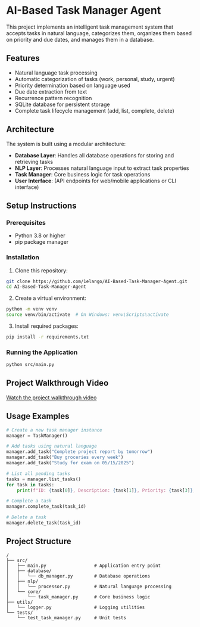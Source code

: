 # AI-Based Task Manager Agent

This project implements an intelligent task management system that accepts tasks in natural language, categorizes them, organizes them based on priority and due dates, and manages them in a database.

## Features

- Natural language task processing
- Automatic categorization of tasks (work, personal, study, urgent)
- Priority determination based on language used
- Due date extraction from text
- Recurrence pattern recognition
- SQLite database for persistent storage
- Complete task lifecycle management (add, list, complete, delete)

## Architecture

The system is built using a modular architecture:

- **Database Layer**: Handles all database operations for storing and retrieving tasks
- **NLP Layer**: Processes natural language input to extract task properties
- **Task Manager**: Core business logic for task operations
- **User Interface**: (API endpoints for web/mobile applications or CLI interface)

## Setup Instructions

### Prerequisites

- Python 3.8 or higher
- pip package manager

### Installation

1. Clone this repository:
```bash
git clone https://github.com/1elango/AI-Based-Task-Manager-Agent.git
cd AI-Based-Task-Manager-Agent
```

2. Create a virtual environment:
```bash
python -m venv venv
source venv/bin/activate  # On Windows: venv\Scripts\activate
```

3. Install required packages:
```bash
pip install -r requirements.txt
```

### Running the Application

```bash
python src/main.py
```

## Project Walkthrough Video

[Watch the project walkthrough video](https://vimeo.com/your-video-link)

## Usage Examples

```python
# Create a new task manager instance
manager = TaskManager()

# Add tasks using natural language
manager.add_task("Complete project report by tomorrow")
manager.add_task("Buy groceries every week")
manager.add_task("Study for exam on 05/15/2025")

# List all pending tasks
tasks = manager.list_tasks()
for task in tasks:
    print(f"ID: {task[0]}, Description: {task[1]}, Priority: {task[3]}, Due: {task[4]}")

# Complete a task
manager.complete_task(task_id)

# Delete a task
manager.delete_task(task_id)
```

## Project Structure

```
/
├── src/
│   ├── main.py                  # Application entry point
│   ├── database/
│   │   └── db_manager.py        # Database operations
│   ├── nlp/
│   │   └── processor.py         # Natural language processing
│   └── core/
│       └── task_manager.py      # Core business logic
├── utils/
│   └── logger.py                # Logging utilities
└── tests/
    └── test_task_manager.py     # Unit tests
```
